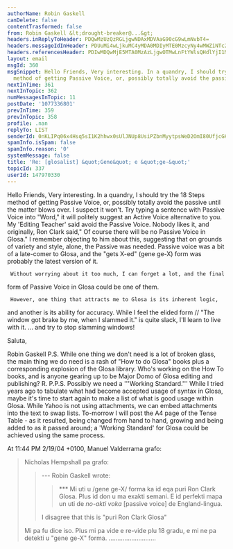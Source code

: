 ```yaml
---
authorName: Robin Gaskell
canDelete: false
contentTrasformed: false
from: Robin Gaskell &lt;drought-breaker@...&gt;
headers.inReplyToHeader: PDQwMzUzQzRGLjgwNDAxMDVAaG90cG9wLmNvbT4=
headers.messageIdInHeader: PDUuMi4wLjkuMC4yMDA0MDIyMTE0MzcyNy4wMWZiNTc2MEBwYWNpZmljLm5ldC5hdT4=
headers.referencesHeader: PDIwMDQwMjE5MTA0MzAzLjgwOTMwLnFtYWlsQHdlYjI1MDA4Lm1haWwudWtsLnlhaG9vLmNvbT4gPDIwMDQwMjE5MTA0MzAzLjgwOTMwLnFtYWlsQHdlYjI1MDA4Lm1haWwudWtsLnlhaG9vLmNvbT4=
layout: email
msgId: 360
msgSnippet: Hello Friends, Very interesting. In a quandry, I should try the 18 Steps
  method of getting Passive Voice, or, possibly totally avoid the passive until the
nextInTime: 361
nextInTopic: 362
numMessagesInTopic: 11
postDate: '1077336801'
prevInTime: 359
prevInTopic: 358
profile: .nan
replyTo: LIST
senderId: 0nKLIPq06x4Hsq5sI1K2hhwx0sUlJNUp8UsiPZbnMyytpsWeD2OmI80UfjcGK6MBVhWOsdmUd9UsWL_KXJ0BM5gEtxOXFZJwRi-Y_xXBTYVlyhynDg
spamInfo.isSpam: false
spamInfo.reason: '0'
systemMessage: false
title: 'Re: [glosalist] &quot;Gene&quot; e &quot;ge-&quot;'
topicId: 337
userId: 147970330
---
```


Hello Friends,
    Very interesting.
     In a quandry, I should try the 18 Steps method of getting Passive 
Voice, or, possibly totally avoid the passive until the matter blows over.
     I suspect it won't.  Try typing a sentence with Passive Voice into 
"Word," it will politely suggest an Active Voice alternative to you.  My 
'Editing Teacher' said avoid the Passive Voice.
     Nobody likes it, and originally, Ron Clark said," Of course there will 
be no Passive Voice in Glosa."  I remember objecting to him about this, 
suggesting that on grounds of variety and style, alone, the Passive was needed.
     Passive voice was a bit of a late-comer to Glosa, and the "gets X-ed" 
(gene ge-X) form was probably the latest version of it.

     Without worrying about it too much, I can forget a lot, and the final 
form of Passive Voice in Glosa could be one of them.

     However, one thing that attracts me to Glosa is its inherent logic, 
and another is its ability for accuracy.  While I feel the elided form // 
"The window got brake by me, when I slammed it." is quite slack, I'll learn 
to live with it. ... and try to stop slamming windows!

Saluta,

Robin Gaskell
    P.S. While one thing we don't need is a lot of broken glass, the main 
thing we do need is a rash of "How to do Glosa" books plus a corresponding 
explosion of the Glosa library.  Who's working on the How To books, and is 
anyone gearing up to be Major Domo of Glosa editing and publishing?  R.
    P.P.S.  Possibly we need a '''Working Standard.''' While I tried years 
ago to tabulate what had become accepted usage of syntax in Glosa, maybe 
it's time to start again to make a list of what is good usage within 
Glosa.  While Yahoo is not using attachments, we can embed attachments into 
the text to swap lists.  To-morrow I will post the A4 page of the Tense 
Table - as it resulted, being changed from hand to hand, growing and being 
added to as it passed around; a 'Working Standard' for Glosa could be 
achieved using the same process.

At 11:44 PM 2/19/04 +0100, Manuel Valderrama grafo:

>Nicholas Hempshall pa grafo:
>
> >--- Robin Gaskell wrote:
> >
> >>***  Mi uti u /gene ge-X/ forma ka id eqa puri Ron
> >>Clark Glosa.  Plus id
> >>don u ma exakti semani.  E id perfekti mapa un uti
> >>de _no-akti
> >>voka_  [passive voice] de England-lingua.
> >>
> >>
> >
> >I disagree that this is "puri Ron Clark Glosa"
> >
> >
>Mi pa fu dice iso. Plus mi pa vide e re-vide plu 18 gradu, e mi ne pa
>detekti u "gene ge-X" forma.
  ........................... 



